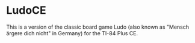 # LudoCE
This is a version of the classic board game Ludo (also known as "Mensch ärgere dich nicht" in Germany) for the TI-84 Plus CE.
